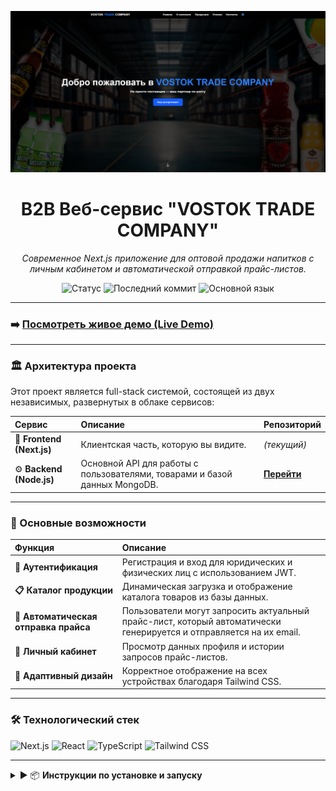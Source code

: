 <p align="center">
  <img src="./assets/screen.png" alt="Скриншот проекта Vostok Trade" width="800px"> 
  </p>

<div align="center">

# B2B Веб-сервис "VOSTOK TRADE COMPANY"

_Современное Next.js приложение для оптовой продажи напитков с личным кабинетом и автоматической отправкой прайс-листов._

</div>

<p align="center">
    <img src="https://img.shields.io/badge/status-live-success?style=for-the-badge" alt="Статус">
    <img src="https://img.shields.io/github/last-commit/Doomsday058/vostok-trade-frontend?style=for-the-badge" alt="Последний коммит">
    <img src="https://img.shields.io/github/languages/top/Doomsday058/vostok-trade-frontend?style=for-the-badge" alt="Основной язык">
</p>

---

### ➡️ **[Посмотреть живое демо (Live Demo)](https://vostok-trade-frontend.vercel.app/)**

---

### 🏛️ Архитектура проекта

Этот проект является full-stack системой, состоящей из двух независимых, развернутых в облаке сервисов:

| Сервис | Описание | Репозиторий |
| :--- | :--- | :--- |
| 🎨 **Frontend (Next.js)** | Клиентская часть, которую вы видите. | _(текущий)_ |
| ⚙️ **Backend (Node.js)** | Основной API для работы с пользователями, товарами и базой данных MongoDB. | **[Перейти](https://github.com/Doomsday058/vostok-trade-backend)** |

---

### 🚀 Основные возможности

| Функция | Описание |
| :--- | :--- |
| **🔐 Аутентификация** | Регистрация и вход для юридических и физических лиц с использованием JWT. |
| **📋 Каталог продукции** | Динамическая загрузка и отображение каталога товаров из базы данных. |
| **📧 Автоматическая отправка прайса** | Пользователи могут запросить актуальный прайс-лист, который автоматически генерируется и отправляется на их email. |
| **👤 Личный кабинет** | Просмотр данных профиля и истории запросов прайс-листов. |
| **📱 Адаптивный дизайн** | Корректное отображение на всех устройствах благодаря Tailwind CSS. |

---

### 🛠️ Технологический стек

<p>
    <img src="https://img.shields.io/badge/Next.js-000000?style=for-the-badge&logo=nextdotjs&logoColor=white" alt="Next.js" />
    <img src="https://img.shields.io/badge/React-20232A?style=for-the-badge&logo=react&logoColor=61DAFB" alt="React" />
    <img src="https://img.shields.io/badge/TypeScript-3178C6?style=for-the-badge&logo=typescript&logoColor=white" alt="TypeScript" />
    <img src="https://img.shields.io/badge/Tailwind_CSS-38B2AC?style=for-the-badge&logo=tailwind-css&logoColor=white" alt="Tailwind CSS" />
</p>

---

<details>
<summary>▶️ 📦  <strong>Инструкции по установке и запуску</strong></summary>

<br>

1.  **Клонируйте репозиторий:**
    ```bash
    git clone [https://github.com/Doomsday058/vostok-trade-frontend.git](https://github.com/Doomsday058/vostok-trade-frontend.git)
    cd vostok-trade-frontend
    ```

2.  **Установите зависимости:**
    ```bash
    npm install
    ```

3.  **Создайте файл `.env.local`** в корне проекта и добавьте переменную для подключения к бэкенду:
    ```
    NEXT_PUBLIC_API_URL=http://localhost:8000
    ```

4.  **Запустите приложение для локальной разработки:**
    ```bash
    npm run dev
    ```

</details>